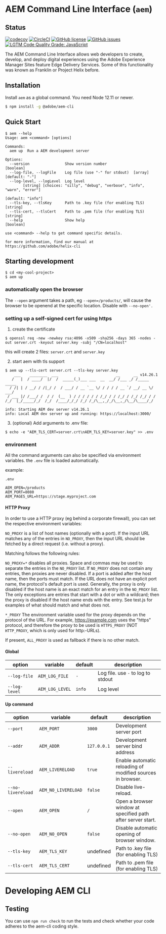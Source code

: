 # AEM Command Line Interface (`aem`)

## Status

[![codecov](https://img.shields.io/codecov/c/github/adobe/helix-cli.svg)](https://codecov.io/gh/adobe/helix-cli)
[![CircleCI](https://img.shields.io/circleci/project/github/adobe/helix-cli/main.svg)](https://circleci.com/gh/adobe/helix-cli/tree/main)
[![GitHub license](https://img.shields.io/github/license/adobe/helix-cli.svg)](https://github.com/adobe/helix-cli/blob/master/LICENSE.txt)
[![GitHub issues](https://img.shields.io/github/issues/adobe/helix-cli.svg)](https://github.com/adobe/helix-cli/issues)
[![LGTM Code Quality Grade: JavaScript](https://img.shields.io/lgtm/grade/javascript/g/adobe/helix-cli.svg?logo=lgtm&logoWidth=18)](https://lgtm.com/projects/g/adobe/helix-cli)

The AEM Command Line Interface allows web developers to create, develop, and deploy digital experiences using the Adobe Experience Manager Sites feature Edge Delivery Services. Some of this functionality was known as Franklin or Project Helix before.

## Installation

Install `aem` as a global command. You need Node 12.11 or newer.

```bash
$ npm install -g @adobe/aem-cli
```

## Quick Start

```
$ aem --help
Usage: aem <command> [options]

Commands:
  aem up  Run a AEM development server

Options:
  --version                Show version number                         [boolean]
  --log-file, --logFile    Log file (use "-" for stdout)  [array] [default: "-"]
  --log-level, --logLevel  Log level
        [string] [choices: "silly", "debug", "verbose", "info", "warn", "error"]
                                                               [default: "info"]
  --tls-key, --tlsKey      Path to .key file (for enabling TLS)        [string]
  --tls-cert, --tlsCert    Path to .pem file (for enabling TLS)        [string]
  --help                   Show help                                   [boolean]

use <command> --help to get command specific details.

for more information, find our manual at https://github.com/adobe/helix-cli
```

## Starting development

```
$ cd <my-cool-project>
$ aem up
```

### automatically open the browser

The `--open` argument takes a path, eg `--open=/products/`, will cause the browser to be openend
at the specific location. Disable with `--no-open'.`

### setting up a self-signed cert for using https

1. create the certificate


```
$ openssl req -new -newkey rsa:4096 -x509 -sha256 -days 365 -nodes -out server.crt -keyout server.key -subj "/CN=localhost"
```

this will create 2 files: `server.crt` and `server.key`

2. start aem with tls support

```
$ aem up --tls-cert server.crt --tls-key server.key
    ___    ________  ___                          __      __ v14.26.1
   /   |  / ____/  |/  /  _____(_)___ ___  __  __/ /___ _/ /_____  _____
  / /| | / __/ / /|_/ /  / ___/ / __ `__ \/ / / / / __ `/ __/ __ \/ ___/
 / ___ |/ /___/ /  / /  (__  ) / / / / / / /_/ / / /_/ / /_/ /_/ / /
/_/  |_/_____/_/  /_/  /____/_/_/ /_/ /_/\__,_/_/\__,_/\__/\____/_/

info: Starting AEM dev server v14.26.1
info: Local AEM dev server up and running: https://localhost:3000/
```

3. (optional) Add arguments to .env file:

```
$ echo -e "AEM_TLS_CERT=server.crt\nAEM_TLS_KEY=server.key" >> .env
```

### environment

All the command arguments can also be specified via environment variables. the `.env` file is
loaded automatically.

example:

`.env`
```dotenv
AEM_OPEN=/products
AEM_PORT=8080
AEM_PAGES_URL=https://stage.myproject.com
```

#### HTTP Proxy

In order to use a HTTP proxy (eg behind a corporate firewall), you can set the respective environment variables:

`NO_PROXY` is a list of host names (optionally with a port). If the input URL matches any of the entries in `NO_PROXY`, then the input URL should be fetched by a direct request (i.e. without a proxy).

Matching follows the following rules:

`NO_PROXY=*` disables all proxies.
Space and commas may be used to separate the entries in the `NO_PROXY` list.
If `NO_PROXY` does not contain any entries, then proxies are never disabled.
If a port is added after the host name, then the ports must match. If the URL does not have an explicit port name, the protocol's default port is used.
Generally, the proxy is only disabled if the host name is an exact match for an entry in the `NO_PROXY` list. The only exceptions are entries that start with a dot or with a wildcard; then the proxy is disabled if the host name ends with the entry.
See test.js for examples of what should match and what does not.

`*_PROXY`
The environment variable used for the proxy depends on the protocol of the URL. For example, https://example.com uses the "https" protocol, and therefore the proxy to be used is `HTTPS_PROXY` (NOT `HTTP_PROXY`, which is only used for http:-URLs).

If present, `ALL_PROXY` is used as fallback if there is no other match.

#### Global

| option | variable | default | description |
|--------|----------|---------|-------------|
| `--log-file` | `AEM_LOG_FILE` | `-` | Log file. use `-` to log to stdout |
| `--log-level` | `AEM_LOG_LEVEL` | `info` | Log level |

#### Up command

| option            | variable            | default     | description                                                 |
|-------------------|---------------------|-------------|-------------------------------------------------------------|
| `--port`          | `AEM_PORT`          | `3000`      | Development server port                                     |
| `--addr`          | `AEM_ADDR`          | `127.0.0.1` | Development server bind address                             |
| `--livereload`    | `AEM_LIVERELOAD`    | `true`      | Enable automatic reloading of modified sources in browser.  |
| `--no-livereload` | `AEM_NO_LIVERELOAD` | `false`     | Disable live-reload.                                        |
| `--open`          | `AEM_OPEN`          | `/`         | Open a browser window at specified path after server start. |
| `--no-open`       | `AEM_NO_OPEN`       | `false`     | Disable automatic opening of browser window.                |
| `--tls-key`       | `AEM_TLS_KEY`       | undefined   | Path to .key file (for enabling TLS)                        |
| `--tls-cert`      | `AEM_TLS_CERT`      | undefined   | Path to .pem file (for enabling TLS)                        |

# Developing AEM CLI

## Testing

You can use `npm run check` to run the tests and check whether your code adheres
to the aem-cli coding style.

